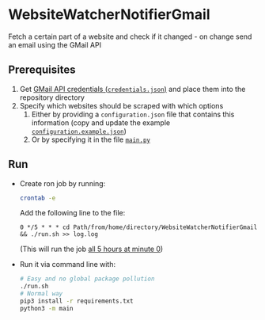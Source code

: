 # WebsiteWatcherNotifierGmail

Fetch a certain part of a website and check if it changed - on change send an email using the GMail API

## Prerequisites

1. Get [GMail API credentials (`credentials.json`)](https://developers.google.com/gmail/api/quickstart/python) and place them into the repository directory
2. Specify which websites should be scraped with which options
   1. Either by providing a `configuration.json` file that contains this information (copy and update the example [`configuration.example.json`](configuration.example.json))
   2. Or by specifying it in the file [`main.py`](main.py)

## Run

- Create ron job by running:

  ```sh
  crontab -e
  ```

  Add the following line to the file:

  ```text
  0 */5 * * * cd Path/from/home/directory/WebsiteWatcherNotifierGmail && ./run.sh >> log.log
  ```

  (This will run the job [all 5 hours at minute 0](https://crontab.guru/#0_*/5_*_*_*))
- Run it via command line with:

  ```sh
  # Easy and no global package pollution
  ./run.sh
  # Normal way
  pip3 install -r requirements.txt
  python3 -m main
  ```
